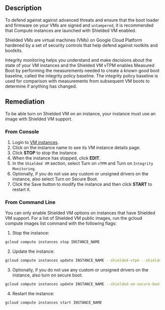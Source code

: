 ## Description

To defend against against advanced threats and ensure that the boot loader and firmware on your VMs are signed and `untampered`, it is recommended that Compute instances are launched with Shielded VM enabled.

Shielded VMs are virtual machines (VMs) on Google Cloud Platform hardened by a set of security controls that help defend against rootkits and bootkits.

Integrity monitoring helps you understand and make decisions about the state of your VM instances and the Shielded VM vTPM enables Measured Boot by performing the measurements needed to create a known good boot baseline, called the integrity policy baseline. The integrity policy baseline is used for comparison with measurements from subsequent VM boots to determine if anything has changed.

## Remediation

To be able turn on Shielded VM on an instance, your instance must use an image with Shielded VM support.

### From Console

1. Login to [VM instances](https://console.cloud.google.com/compute/instances).
2. Click on the instance name to see its VM instance details page.
3. Click **STOP** to stop the instance.
4. When the instance has stopped, click **EDIT**.
5. In the `Shielded VM` section, select Turn on `vTPM` and Turn on `Integrity Monitoring`.
6. Optionally, if you do not use any custom or unsigned drivers on the instance, also select Turn on Secure Boot.
7. Click the Save button to modify the instance and then click **START** to restart it.

### From Command Line

You can only enable Shielded VM options on instances that have Shielded VM support. For a list of Shielded VM public images, run the gcloud compute images list command with the following flags:

1. Stop the instance:

```bash
gcloud compute instances stop INSTANCE_NAME
```

2. Update the instance:

```bash
gcloud compute instances update INSTANCE_NAME --shielded-vtpm --shielded-vmintegrity-monitoring
```

3. Optionally, if you do not use any custom or unsigned drivers on the instance, also turn on secure boot.

```bash
gcloud compute instances update INSTANCE_NAME --shielded-vm-secure-boot
```

4. Restart the instance:

```bash
gcloud compute instances start INSTANCE_NAME
```
